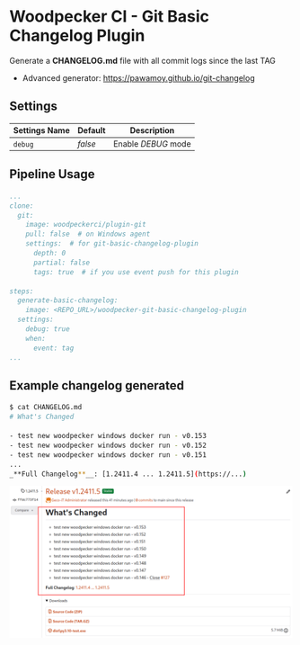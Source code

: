 # Woodpecker CI - Git Basic Changelog Plugin

Generate a **CHANGELOG.md** file with all commit logs since the last TAG

* Advanced generator: <https://pawamoy.github.io/git-changelog>

## Settings

| Settings Name | Default | Description         |
| ------------- | ------- | ------------------- |
| `debug`       | _false_ | Enable _DEBUG_ mode |

## Pipeline Usage

```yaml
...
clone:
  git:
    image: woodpeckerci/plugin-git
    pull: false  # on Windows agent
    settings:  # for git-basic-changelog-plugin
      depth: 0
      partial: false
      tags: true  # if you use event push for this plugin

steps:
  generate-basic-changelog:
    image: <REPO_URL>/woodpecker-git-basic-changelog-plugin
  settings:
    debug: true
    when:
      event: tag
...
```

## Example changelog generated

```bash
$ cat CHANGELOG.md 
# What's Changed

- test new woodpecker windows docker run - v0.153
- test new woodpecker windows docker run - v0.152
- test new woodpecker windows docker run - v0.151
...
_**Full Changelog**__: [1.2411.4 ... 1.2411.5](https://...)
```

![changelog](./asset/changelog_git_release.png)
